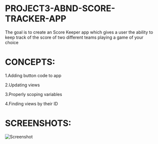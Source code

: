 # PROJECT3-ABND-SCORE-TRACKER-APP

The goal is to create an Score Keeper app which gives a user the ability to keep track of the score of two different teams playing a game of your choice

# CONCEPTS:

1.Adding button code to app

2.Updating views

3.Properly scoping variables

4.Finding views by their ID

# SCREENSHOTS:

![Screenshot](https://user-images.githubusercontent.com/27724580/27986564-57349870-63b5-11e7-9a93-e9375f8a41f2.png)
